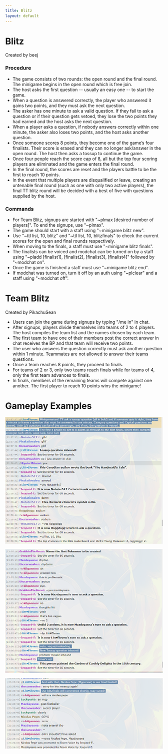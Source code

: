 ```yaml
---
title: Blitz
layout: default
---
```


# Blitz #

Created by beej

### Procedure

- The game consists of two rounds: the open round and the final round. The minigame begins in the open round which is free join.
- The host asks the first question -- usually an easy one -- to start the game.
- When a question is answered correctly, the player who answered it gains two points, and they must ask the next question.
- The asker has one minute to ask a valid question. If they fail to ask a question or if their question gets vetoed, they lose the two points they had earned and the host asks the next question.
- When a player asks a question, if nobody answers correctly within one minute, the asker also loses two points, and the host asks another question.
- Once someone scores 8 points, they become one of the game’s four finalists. Their score is erased and they can no longer ask/answer in the open round. The host then asks a tossup to continue the game.
- Once four people reach the score cap of 8, all but the top four scoring players are eliminated and the game enters the final round.
- In the final round, the scores are reset and the players battle to be the first to reach 10 points.
- In the event that multiple players are disqualified or leave, creating an untenable final round (such as one with only two active players), the final TT blitz round will be decided with a best of five with questions supplied by the host.

### Commands

- For Team Blitz, signups are started with "~plmax [desired number of players]". To end the signups, use "~plmax".
- The game should start with a staff using "~minigame blitz new".
- Use "~ttl list, 10, blitz" and "~ttl list, 10, blitzfinals" to check the current scores for the open and final rounds respectively.
- When moving to the finals, a staff must use "~minigame blitz finals".
- The finalists can be voiced and modchat can be turned on by a staff using "~pladd [finalist1], [finalist2], [finalist3], [finalist4]" followed by "~modchat on".
- Once the game is finished a staff must use "~minigame blitz end".
- If modchat was turned on, turn it off by an auth using "~plclear" and a staff using "~modchat off".

# Team Blitz #

Created by PikachuSean

- Users can join the game during signups by typing "/me in" in chat.
- After signups, players divide themselves into teams of 2 to 4 players. The host compiles the team list and the names chosen by each team.
- The first team to have one of their members post the correct answer in chat receives the BP and that team will receive two points.
- The user who answers the question correctly must ask another question within 1 minute. Teammates are not allowed to answer their teams questions.
- Once a team reaches 8 points, they proceed to finals.
- For teams of 2 or 3, only two teams reach finals while for teams of 4, only the first team advances to finals.
- In finals, members of the remaining teams will compete against one another. The first player to reach 10 points wins the minigame!

# Gameplay Examples

![Blitz 1](/assets/images/blitz-1_orig.png)

![Blitz 2](/assets/images/blitz-2_orig.png)

![Blitz 3](/assets/images/blitz-5_orig.png)
